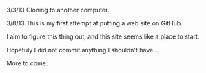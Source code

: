 3/3/13
Cloning to another computer.

3/8/13
This is my first attempt at putting a web site on GitHub...

I aim to figure this thing out, and this site seems like a place to start.

Hopefuly I did not commit anything I shouldn't have...

More to come.
